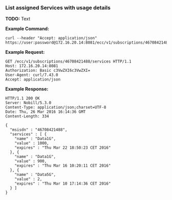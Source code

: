 ### List assigned Services with usage details

__TODO:__ Text

__Example Command:__
```
curl --header "Accept: application/json" https://user:password@172.16.20.14:8081/ecc/v1/subscriptions/46708421488/services
```

__Example Request:__
```
GET /ecc/v1/subscriptions/46708421488/services HTTP/1.1
Host: 172.16.20.14:8081
Authorization: Basic c3VwZXI6c3VwZXI=
User-Agent: curl/7.43.0
Accept: application/json 
```

__Example Response:__
```
HTTP/1.1 200 OK
Server: Nobill/5.3.0
Content-Type: application/json;charset=UTF-8
Date: Thu, 26 Mar 2016 16:14:36 GMT
Content-Length: 334

{
  "msisdn" : "46708421488",
  "services" : [ {
    "name" : "Data1G",
    "value" : 1000,
    "expires" : "Thu Mar 22 18:50:23 CET 2016"
  }, {
    "name" : "Data1G",
    "value" : 900,
    "expires" : "Thu Mar 16 10:20:11 CET 2016"
  }, {
    "name" : "Data5G",
    "value" : 2,
    "expires" : "Thu Mar 10 17:14:36 CET 2016"
  } ]
}
```